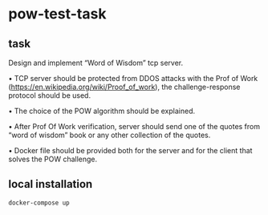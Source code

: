# pow-test-task

## task

Design and implement “Word of Wisdom” tcp server.

• TCP server should be protected from DDOS attacks with the Prof of Work
(https://en.wikipedia.org/wiki/Proof_of_work), the challenge-response protocol should
be used.

• The choice of the POW algorithm should be explained.

• After Prof Of Work verification, server should send one of the quotes from “word of
wisdom” book or any other collection of the quotes.

• Docker file should be provided both for the server and for the client that solves the
POW challenge.

## local installation

`docker-compose up`

